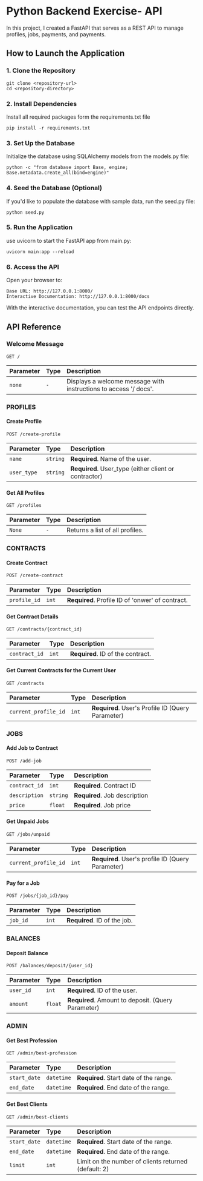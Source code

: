 # Python Backend Exercise- API

In this project, I created a FastAPI that serves as a REST API to manage profiles, jobs, payments, and payments. 

## How to Launch the Application

### 1. Clone the Repository
```
git clone <repository-url>
cd <repository-directory>
```

### 2. Install Dependencies
Install all required packages form the requirements.txt file
```
pip install -r requirements.txt
```

### 3. Set Up the Database
Initialize the database using SQLAlchemy models from the models.py file:
```
python -c "from database import Base, engine; Base.metadata.create_all(bind=engine)"
```

### 4. Seed the Database (Optional)
If you'd like to populate the database with sample data, run the seed.py file:
```
python seed.py
```

### 5. Run the Application
use uvicorn to start the FastAPI app from main.py:
```
uvicorn main:app --reload
```

### 6. Access the API
Open your browser to:
```
Base URL: http://127.0.0.1:8000/
Interactive Documentation: http://127.0.0.1:8000/docs
```

With the interactive documentation, you can test the API endpoints directly. 



## API Reference

### Welcome Message

```http
GET /
```

| Parameter | Type     | Description                |
| :-------- | :------- | :------------------------- |
| `none` | `-` | Displays a welcome message with instructions to access '/ docs'.|

### PROFILES

#### Create Profile

```http
POST /create-profile
```

| Parameter | Type     | Description                       |
| :-------- | :------- | :-------------------------------- |
| `name`      | `string` | **Required**. Name of the user. |
| `user_type`      | `string` | **Required**. User_type (either client or contractor) |


#### Get All Profiles
```http
GET /profiles
```

| Parameter | Type     | Description                       |
| :-------- | :------- | :-------------------------------- |
| `None`      | `-` | Returns a list of all profiles. |

### CONTRACTS

#### Create Contract

```http
POST /create-contract
```

| Parameter | Type     | Description                       |
| :-------- | :------- | :-------------------------------- |
| `profile_id`      | `int` | **Required**. Profile ID of 'onwer' of contract. |

#### Get Contract Details

```http
GET /contracts/{contract_id}
```

| Parameter | Type     | Description                       |
| :-------- | :------- | :-------------------------------- |
| `contract_id`      | `int` | **Required**. ID of the contract. |

#### Get Current Contracts for the Current User

```http
GET /contracts
```

| Parameter | Type     | Description                       |
| :-------- | :------- | :-------------------------------- |
| `current_profile_id`      | `int` | **Required**. User's Profile ID (Query Parameter) |


### JOBS

#### Add Job to Contract
```http
POST /add-job
```

| Parameter | Type     | Description                       |
| :-------- | :------- | :-------------------------------- |
| `contract_id`      | `int` | **Required**. Contract ID |
| `description`      | `string` | **Required**. Job description |
| `price`      | `float` | **Required**. Job price |

#### Get Unpaid Jobs
```http
GET /jobs/unpaid
```

| Parameter | Type     | Description                       |
| :-------- | :------- | :-------------------------------- |
| `current_profile_id`      | `int` | **Required**. User's profile ID (Query Parameter) |

#### Pay for a Job
```http
POST /jobs/{job_id}/pay
```

| Parameter | Type     | Description                       |
| :-------- | :------- | :-------------------------------- |
| `job_id`      | `int` | **Required**. ID of the job.|

### BALANCES

#### Deposit Balance
```http
POST /balances/deposit/{user_id}
```

| Parameter | Type     | Description                       |
| :-------- | :------- | :-------------------------------- |
| `user_id`      | `int` | **Required**. ID of the user. |
| `amount`      | `float` | **Required**. Amount to deposit. (Query Parameter) |

### ADMIN

#### Get Best Profession
```http
GET /admin/best-profession
```

| Parameter | Type     | Description                       |
| :-------- | :------- | :-------------------------------- |
| `start_date`      | `datetime` | **Required**. Start date of the range. |
| `end_date`      | `datetime` | **Required**. End date of the range. |

#### Get Best Clients
```http
GET /admin/best-clients
```

| Parameter | Type     | Description                       |
| :-------- | :------- | :-------------------------------- |
| `start_date`      | `datetime` | **Required**. Start date of the range. |
| `end_date`      | `datetime` | **Required**. End date of the range. |
| `limit`      | `int` | Limit on the number of clients returned (default: 2) |
